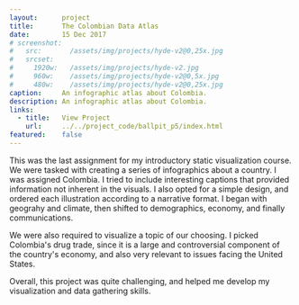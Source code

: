 ```yaml
---
layout:      project
title:       The Colombian Data Atlas
date:        15 Dec 2017
# screenshot:
#   src:       /assets/img/projects/hyde-v2@0,25x.jpg
#   srcset:
#     1920w:   /assets/img/projects/hyde-v2.jpg
#     960w:    /assets/img/projects/hyde-v2@0,5x.jpg
#     480w:    /assets/img/projects/hyde-v2@0,25x.jpg
caption:     An infographic atlas about Colombia.
description: An infographic atlas about Colombia.
links:
  - title:   View Project
    url:     ../../project_code/ballpit_p5/index.html
featured:    false
---
```

This was the last assignment for my introductory static visualization course. We were tasked with creating a series of infographics about a country. I was assigned Colombia. I tried to include interesting captions that provided information not inherent in the visuals. I also opted for a simple design, and ordered each illustration according to a narrative format. I began with geograhy and climate, then shifted to demographics, economy, and finally communications.

We were also required to visualize a topic of our choosing. I picked Colombia's drug trade, since it is a large and controversial component of the country's economy, and also very relevant to issues facing the United States.

Overall, this project was quite challenging, and helped me develop my visualization and data gathering skills.